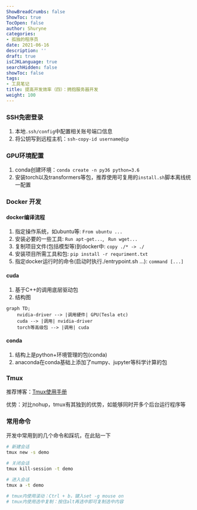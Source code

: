 ```yaml
---
ShowBreadCrumbs: false
ShowToc: true
TocOpen: false
author: Shuryne
categories:
- 孤独的程序员
date: 2021-06-16
description: ''
draft: true
isCJKLanguage: true
searchHidden: false
showToc: false
tags:
- 工具笔记
title: 提高开发效率（四）：拥抱服务器开发
weight: 100
---
```


### SSH免密登录

1. 本地``.ssh/config``中配置相关账号端口信息
1. 将公钥写到远程主机：``ssh-copy-id username@ip``



### GPU环境配置

1. conda创建环境：``conda create -n py36 python=3.6``
1. 安装torch以及transformers等包，推荐使用可复用的``install.sh``脚本离线统一配置



### Docker 开发

#### docker编译流程

1. 指定操作系统，如ubuntu等: ``From ubuntu ...``
1. 安装必要的一些工具: ``Run apt-get...``, `` Run wget...``
1. 复制项目文件(包括模型等)到docker中: ``copy ./* -> ./``
1. 安装项目所需工具和包: ``pip install -r requriment.txt``
1. 指定docker运行时的命令(启动时执行./entrypoint.sh ...): ``command [...]``



####  cuda

1. 基于C++的调用底层驱动包
2. 结构图

```mermaid
graph TD;
    nvidia-driver --> |调用硬件| GPU(Tesla etc)
    cuda --> |调用| nvidia-driver
    torch等高级包 --> |调用| cuda
```

#### conda

1. 结构上是python+环境管理的包(conda)
2. anaconda在conda基础上添加了numpy、jupyter等科学计算的包







### Tmux

推荐博客：[Tmux使用手册][1]

优势：对比nohup，tmux有其独到的优势，如能够同时开多个后台运行程序等



### 常用命令

开发中常用到的几个命令和踩坑，在此贴一下

```bash
# 新建会话
tmux new -s demo

# 关闭会话
tmux kill-session -t demo

# 进入会话
tmux a -t demo

# tmux内使用滚动：Ctrl + b，键入set -g mouse on
# tmux内使用选中复制：按住alt再选中即可复制选中内容
```





[1]: http://louiszhai.github.io/2017/09/30/tmux "Tmux"